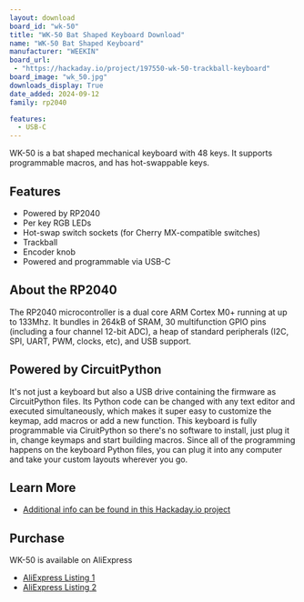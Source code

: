 ```yaml
---
layout: download
board_id: "wk-50"
title: "WK-50 Bat Shaped Keyboard Download"
name: "WK-50 Bat Shaped Keyboard"
manufacturer: "WEEKIN"
board_url:
 - "https://hackaday.io/project/197550-wk-50-trackball-keyboard"
board_image: "wk_50.jpg"
downloads_display: True
date_added: 2024-09-12
family: rp2040

features:
  - USB-C
---
```


WK-50 is a bat shaped mechanical keyboard with 48 keys. It supports programmable macros, and has hot-swappable keys.


## Features
* Powered by RP2040
* Per key RGB LEDs
* Hot-swap switch sockets (for Cherry MX-compatible switches)
* Trackball
* Encoder knob
* Powered and programmable via USB-C

## About the RP2040
The RP2040 microcontroller is a dual core ARM Cortex M0+ running at up to 133Mhz. It bundles in 264kB of SRAM, 30 multifunction GPIO pins (including a four channel 12-bit ADC), a heap of standard peripherals (I2C, SPI, UART, PWM, clocks, etc), and USB support.

## Powered by CircuitPython
It's not just a keyboard but also a USB drive containing the firmware as CircuitPython files. Its Python code can be changed with any text editor and executed simultaneously, which makes it super easy to customize the keymap, add macros or add a new function.  This keyboard is fully programmable via CiruitPython so there's no software to install, just plug it in, change keymaps and start building macros. Since all of the programming happens on the keyboard Python files, you can plug it into any computer and take your custom layouts wherever you go.

## Learn More
* [Additional info can be found in this Hackaday.io project](https://hackaday.io/project/197550-wk-50-trackball-keyboard)


## Purchase
WK-50 is available on AliExpress
* [AliExpress Listing 1](https://www.aliexpress.us/item/3256806714957744.html)
* [AliExpress Listing 2](https://www.aliexpress.us/item/3256805977413768.html)

